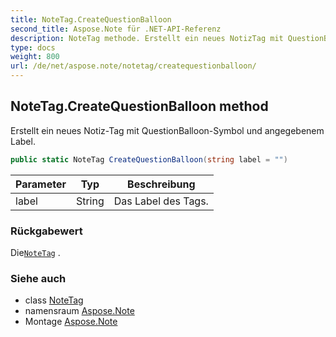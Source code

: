 ```yaml
---
title: NoteTag.CreateQuestionBalloon
second_title: Aspose.Note für .NET-API-Referenz
description: NoteTag methode. Erstellt ein neues NotizTag mit QuestionBalloonSymbol und angegebenem Label.
type: docs
weight: 800
url: /de/net/aspose.note/notetag/createquestionballoon/
---
```

## NoteTag.CreateQuestionBalloon method

Erstellt ein neues Notiz-Tag mit QuestionBalloon-Symbol und angegebenem Label.

```csharp
public static NoteTag CreateQuestionBalloon(string label = "")
```

| Parameter | Typ | Beschreibung |
| --- | --- | --- |
| label | String | Das Label des Tags. |

### Rückgabewert

Die[`NoteTag`](../) .

### Siehe auch

* class [NoteTag](../)
* namensraum [Aspose.Note](../../notetag/)
* Montage [Aspose.Note](../../../)


